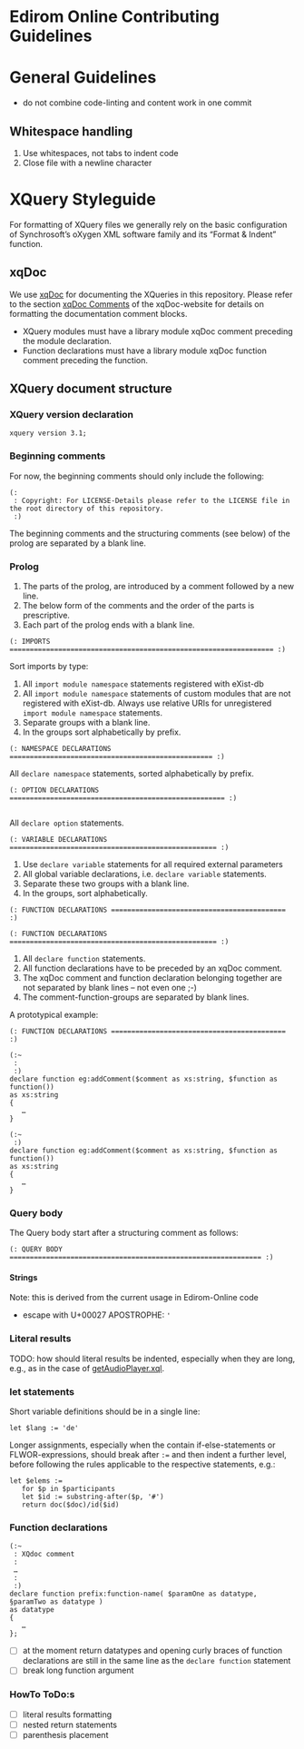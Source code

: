 # Edirom Online Contributing Guidelines

# General Guidelines

* do not combine code-linting and content work in one commit

## Whitespace handling

1. Use whitespaces, not tabs to indent code
2. Close file with a newline character

# XQuery Styleguide

For formatting of XQuery files we generally rely on the basic configuration of Synchrosoft’s oXygen XML software family and its “Format & Indent” function.

## xqDoc

We use [xqDoc](https://xqdoc.org) for documenting the XQueries in this repository. Please refer to the section [xqDoc Comments](https://xqdoc.org/xqdoc_comments_doc.html) of the xqDoc-website for details on formatting the documentation comment blocks.

* XQuery modules must have a library module xqDoc comment preceding the module declaration.
* Function declarations must have a library module xqDoc function comment preceding the function.

## XQuery document structure

### XQuery version declaration

```xquery
xquery version 3.1;
```

### Beginning comments

For now, the beginning comments should only include the following:

```xquery
(:
 : Copyright: For LICENSE-Details please refer to the LICENSE file in the root directory of this repository.
 :)

 ```
The beginning comments and the structuring comments (see below) of the prolog are separated by a blank line.

### Prolog

1. The parts of the prolog, are introduced by a comment followed by a new line.
2. The below form of the comments and the order of the parts is prescriptive.
3. Each part of the prolog ends with a blank line.

```xquery
(: IMPORTS ================================================================= :)

```

Sort imports by type:
1. All `import module namespace` statements registered with eXist-db
2. All `import module namespace` statements of custom modules that are not registered with eXist-db. Always use relative URIs for unregistered `import module namespace` statements.
3. Separate groups with a blank line.
4. In the groups sort alphabetically by prefix.

```xquery
(: NAMESPACE DECLARATIONS ================================================== :)

```

All `declare namespace` statements, sorted alphabetically by prefix.

```xquery
(: OPTION DECLARATIONS ===================================================== :)


```
All `declare option` statements.

```xquery
(: VARIABLE DECLARATIONS =================================================== :)

```
1. Use `declare variable` statements for all required external parameters
2. All global variable declarations, i.e. `declare variable` statements.
3. Separate these two groups with a blank line.
4. In the groups, sort alphabetically.

```xquery
(: FUNCTION DECLARATIONS =========================================== :)

(: FUNCTION DECLARATIONS =================================================== :)

```

1. All `declare function` statements.
2. All function declarations have to be preceded by an xqDoc comment.
3. The xqDoc comment and function declaration belonging together are not separated by blank lines – not even one ;-)
4. The comment-function-groups are separated by blank lines.

A prototypical example:

```xquery
(: FUNCTION DECLARATIONS =========================================== :)

(:~
 :
 :)
declare function eg:addComment($comment as xs:string, $function as function())
as xs:string
{
   …
}

(:~
 :)
declare function eg:addComment($comment as xs:string, $function as function())
as xs:string
{
   …
}
```

### Query body

The Query body start after a structuring comment as follows:

```xquery
(: QUERY BODY ============================================================== :)

```

#### Strings

Note: this is derived from the current usage in Edirom-Online code

* escape with U+00027 APOSTROPHE: `'`

### Literal results

TODO: how should literal results be indented, especially when they are long, e.g., as in the case of [getAudioPlayer.xql](add/data/xql/getAudioPlayer.xql).

### let statements

Short variable definitions should be in a single line:

```xquery
let $lang := 'de'
```

Longer assignments, especially when the contain if-else-statements or FLWOR-expressions, should break after `:=` and then indent a further level, before following the rules applicable to the respective statements, e.g.:

```xquery
let $elems :=
   for $p in $participants
   let $id := substring-after($p, '#')
   return doc($doc)/id($id)
```

### Function declarations

```xquery
(:~
 : XQdoc comment
 :
 …
 :
 :)
declare function prefix:function-name( $paramOne as datatype, §paramTwo as datatype )
as datatype
{
   …
};

```

- [ ] at the moment return datatypes and opening curly braces of function declarations are still in the same line as the `declare function` statement
- [ ] break long function argument

### HowTo ToDo:s

- [ ] literal results formatting
- [ ] nested return statements
- [ ] parenthesis placement
